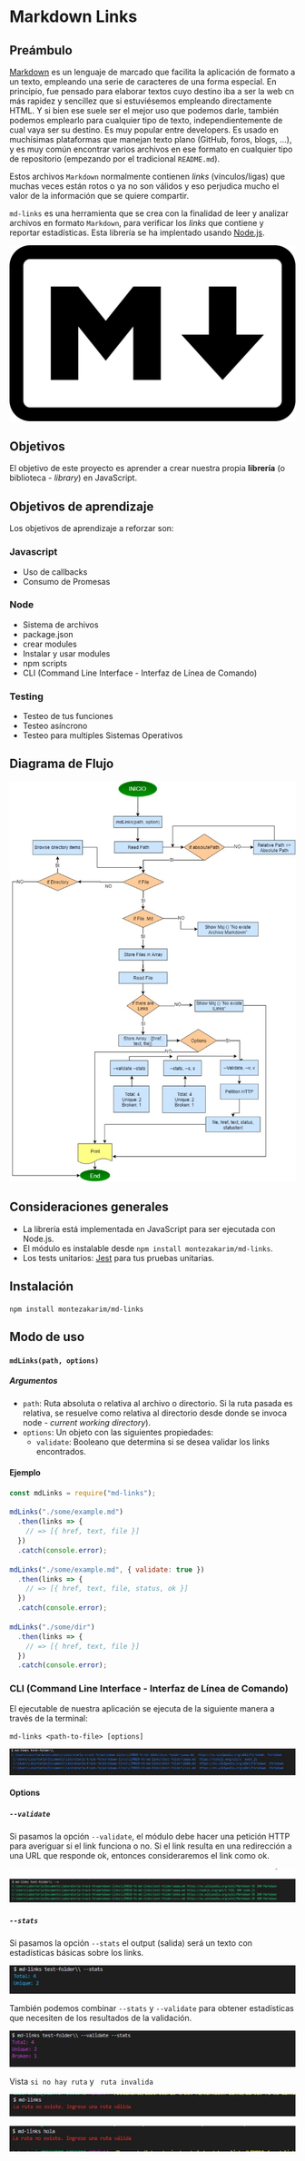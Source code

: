 # Markdown Links

## Preámbulo

[Markdown](https://es.wikipedia.org/wiki/Markdown) es un lenguaje de marcado que facilita la aplicación de formato a un texto, empleando una serie de caracteres de una forma especial. En principio, fue pensado para elaborar textos cuyo destino iba a ser la web cn más rapidez y sencillez que si estuviésemos empleando directamente HTML. Y si bien ese suele ser el mejor uso que podemos darle, también podemos emplearlo para cualquier tipo de texto, independientemente de cual vaya ser su destino. Es muy popular entre developers. Es usado en muchísimas plataformas que manejan texto plano (GitHub, foros, blogs, ...), y es muy común
encontrar varios archivos en ese formato en cualquier tipo de repositorio
(empezando por el tradicional `README.md`).

Estos archivos `Markdown` normalmente contienen _links_ (vínculos/ligas) que
muchas veces están rotos o ya no son válidos y eso perjudica mucho el valor de
la información que se quiere compartir.

`md-links` es una herramienta que se crea con la finalidad de leer y analizar archivos en formato `Markdown`, para verificar los _links_ que contiene y reportar estadísticas. 
Esta librería se ha implentado usando [Node.js](https://nodejs.org/).

![md-links](https://github.com/montezakarim/LIM010-fe-md-links/blob/master/md/markdown.png?raw=true)

## Objetivos

El objetivo de este proyecto es aprender a crear nuestra propia **librería** (o biblioteca - _library_) en JavaScript.

## Objetivos de aprendizaje
Los objetivos de aprendizaje a reforzar son: 

### Javascript
- Uso de callbacks
- Consumo de Promesas

### Node
- Sistema de archivos
- package.json
- crear modules
- Instalar y usar modules
- npm scripts
- CLI (Command Line Interface - Interfaz de Línea de Comando)

### Testing
- Testeo de tus funciones
- Testeo asíncrono
- Testeo para multiples Sistemas Operativos

## Diagrama de Flujo

![Diagrama de Flujo mdLinks](https://github.com/montezakarim/LIM010-fe-md-links/blob/master/md/mdLinks-diagrama.jpg?raw=true)

## Consideraciones generales

- La librería está implementada en JavaScript para ser ejecutada con
Node.js. 
- El módulo es instalable desde `npm install montezakarim/md-links`. 
- Los tests unitarios: [Jest](https://jestjs.io/) para tus pruebas unitarias.

## Instalación
 `npm install montezakarim/md-links`

## Modo de uso

#### `mdLinks(path, options)`

##### Argumentos

- `path`: Ruta absoluta o relativa al archivo o directorio. Si la ruta pasada es
  relativa, se resuelve como relativa al directorio desde donde se invoca
  node - _current working directory_).
- `options`: Un objeto con las siguientes propiedades:
  * `validate`: Booleano que determina si se desea validar los links
    encontrados.

#### Ejemplo

```js
const mdLinks = require("md-links");

mdLinks("./some/example.md")
  .then(links => {
    // => [{ href, text, file }]
  })
  .catch(console.error);

mdLinks("./some/example.md", { validate: true })
  .then(links => {
    // => [{ href, text, file, status, ok }]
  })
  .catch(console.error);

mdLinks("./some/dir")
  .then(links => {
    // => [{ href, text, file }]
  })
  .catch(console.error);
```

### CLI (Command Line Interface - Interfaz de Línea de Comando)

El ejecutable de nuestra aplicación se ejecuta de la siguiente
manera a través de la terminal:

`md-links <path-to-file> [options]`


![ruta es un directorio](https://github.com/montezakarim/LIM010-fe-md-links/blob/master/md/directorio.JPG?raw=true)


#### Options

##### `--validate`

Si pasamos la opción `--validate`, el módulo debe hacer una petición HTTP para
averiguar si el link funciona o no. Si el link resulta en una redirección a una
URL que responde ok, entonces consideraremos el link como ok.

![validate](https://github.com/montezakarim/LIM010-fe-md-links/blob/master/md/validate.JPG?raw=true)

##### `--stats`

Si pasamos la opción `--stats` el output (salida) será un texto con estadísticas
básicas sobre los links.

![stats](https://github.com/montezakarim/LIM010-fe-md-links/blob/master/md/stats.JPG?raw=true)

También podemos combinar `--stats` y `--validate` para obtener estadísticas que
necesiten de los resultados de la validación.

![validate stats](https://github.com/montezakarim/LIM010-fe-md-links/blob/master/md/validate-stats.JPG?raw=true)

Vista `si no hay ruta` y ` ruta invalida` 

![no paths](https://github.com/montezakarim/LIM010-fe-md-links/blob/master/md/no-path-1.JPG?raw=true)

![no paths](https://github.com/montezakarim/LIM010-fe-md-links/blob/master/md/no-path.JPG?raw=true)

